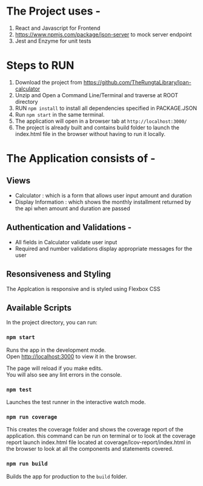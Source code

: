 # The Project uses -
  1. React and Javascript for Frontend
  2. https://www.npmjs.com/package/json-server to mock server endpoint
  3. Jest and Enzyme for unit tests

# Steps to RUN
  1. Download the project from https://github.com/TheRungtaLibrary/loan-calculator
  2. Unzip and Open a Command Line/Terminal and traverse at ROOT directory
  3. RUN `npm install` to install all dependencies specified in PACKAGE.JSON
  4. Run `npm start` in the same terminal. 
  5. The application will open in a browser tab at `http://localhost:3000/`
  6. The project is already built and contains build folder to launch the index.html file in the browser without having to run it locally.

# The Application consists of -
## Views
  - Calculator : which is a form that allows user input amount and duration
  - Display Information : which shows the monthly installment returned by the api when amount and duration are passed
  
## Authentication and Validations -
  - All fields in Calculator validate user input
  - Required and number validations display appropriate messages for the user
 
## Resonsiveness and Styling
The Applcation is responsive and is styled using Flexbox CSS

## Available Scripts

In the project directory, you can run:

### `npm start`

Runs the app in the development mode.<br />
Open [http://localhost:3000](http://localhost:3000) to view it in the browser.

The page will reload if you make edits.<br />
You will also see any lint errors in the console.

### `npm test`

Launches the test runner in the interactive watch mode.<br />

### `npm run coverage`

This creates the coverage folder and shows the coverage report of the application. this command can be run on terminal or to look at the coverage report launch index.html file located at coverage/lcov-report/index.html in the browser to look at all the components and statements covered.

### `npm run build`

Builds the app for production to the `build` folder.<br />
